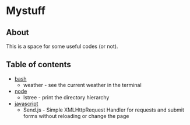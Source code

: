 # Mystuff
## About
This is a space for some useful codes (or not).

## Table of contents
 * [bash](bash)
   * weather - see the current weather in the terminal 
 * [node](node)
   * lstree - print the directory hierarchy
 * [javascript](javascript)
   * Send.js - Simple XMLHttpRequest Handler for requests and submit forms
without reloading or change the page

